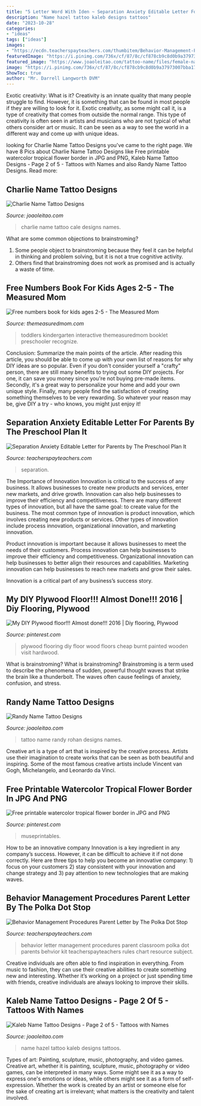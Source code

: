 ```yaml
---
title: "5 Letter Word With Iden ~ Separation Anxiety Editable Letter For Parents By The Preschool Plan It"
description: "Name hazel tattoo kaleb designs tattoos"
date: "2023-10-28"
categories:
- "ideas"
tags: ["ideas"]
images:
- "https://ecdn.teacherspayteachers.com/thumbitem/Behavior-Management-Procedures-Parent-Letter-1500873639/original-284308-1.jpg"
featuredImage: "https://i.pinimg.com/736x/cf/87/8c/cf878cb9c8d0b9a37973007bba17f8a2--plywood-floors-flooring.jpg"
featured_image: "https://www.joaoleitao.com/tattoo-name/files/female-names1/tattoo-design-name-charlie-11.png"
image: "https://i.pinimg.com/736x/cf/87/8c/cf878cb9c8d0b9a37973007bba17f8a2--plywood-floors-flooring.jpg"
ShowToc: true
author: "Mr. Darrell Langworth DVM"
---
```



Exotic creativity: What is it?
Creativity is an innate quality that many people struggle to find. However, it is something that can be found in most people if they are willing to look for it. Exotic creativity, as some might call it, is a type of creativity that comes from outside the normal range. This type of creativity is often seen in artists and musicians who are not typical of what others consider art or music. It can be seen as a way to see the world in a different way and come up with unique ideas.

	

		
looking for Charlie Name Tattoo Designs you've came to the right page. We have 8 Pics about Charlie Name Tattoo Designs like Free printable watercolor tropical flower border in JPG and PNG, Kaleb Name Tattoo Designs - Page 2 of 5 - Tattoos with Names and also Randy Name Tattoo Designs. Read more:
		
    
## Charlie Name Tattoo Designs

<img loading=lazy src="https://www.joaoleitao.com/tattoo-name/files/female-names1/tattoo-design-name-charlie-11.png" onerror="this.onerror=null;this.src='https://tse3.mm.bing.net/th?id=OIP.om1IbtKgp3Ny8r_2OCfT6gHaEY&amp;pid=15.1';" alt="Charlie Name Tattoo Designs">

_Source: joaoleitao.com_

>charlie name tattoo cale designs names. 

	

What are some common objections to brainstroming?
1. Some people object to brainstroming because they feel it can be helpful in thinking and problem solving, but it is not a true cognitive activity.
2. Others find that brainstroming does not work as promised and is actually a waste of time.

    
## Free Numbers Book For Kids Ages 2-5 - The Measured Mom

<img loading=lazy src="https://cdn.themeasuredmom.com/wp-content/uploads/2014/10/free-numbers-book-the-measured-mom.jpg" onerror="this.onerror=null;this.src='https://tse2.mm.bing.net/th?id=OIP.Uj0rm9MT6aWCVT8RD7UthgHaL7&amp;pid=15.1';" alt="Free numbers book for kids ages 2-5 - The Measured Mom">

_Source: themeasuredmom.com_

>toddlers kindergarten interactive themeasuredmom booklet preschooler recognize. 

	

Conclusion: Summarize the main points of the article.
After reading this article, you should be able to come up with your own list of reasons for why DIY ideas are so popular. Even if you don't consider yourself a "crafty" person, there are still many benefits to trying out some DIY projects. For one, it can save you money since you're not buying pre-made items. Secondly, it's a great way to personalize your home and add your own unique style. Finally, many people find the satisfaction of creating something themselves to be very rewarding. So whatever your reason may be, give DIY a try - who knows, you might just enjoy it!

    
## Separation Anxiety Editable Letter For Parents By The Preschool Plan It

<img loading=lazy src="https://ecdn.teacherspayteachers.com/thumbitem/Separation-Anxiety-Editable-Letter-for-Parents-1415564-1568384758/original-1415564-2.jpg" onerror="this.onerror=null;this.src='https://tse2.mm.bing.net/th?id=OIP.XqOWLTjLNVX9GeHA61sDwAAAAA&amp;pid=15.1';" alt="Separation Anxiety Editable Letter for Parents by The Preschool Plan It">

_Source: teacherspayteachers.com_

>separation. 

	

The Importance of Innovation
Innovation is critical to the success of any business. It allows businesses to create new products and services, enter new markets, and drive growth. Innovation can also help businesses to improve their efficiency and competitiveness.
There are many different types of innovation, but all have the same goal: to create value for the business. The most common type of innovation is product innovation, which involves creating new products or services. Other types of innovation include process innovation, organizational innovation, and marketing innovation.

Product innovation is important because it allows businesses to meet the needs of their customers. Process innovation can help businesses to improve their efficiency and competitiveness. Organizational innovation can help businesses to better align their resources and capabilities. Marketing innovation can help businesses to reach new markets and grow their sales.

Innovation is a critical part of any business’s success story.

    
## My DIY Plywood Floor!!! Almost Done!!! 2016 | Diy Flooring, Plywood

<img loading=lazy src="https://i.pinimg.com/736x/cf/87/8c/cf878cb9c8d0b9a37973007bba17f8a2--plywood-floors-flooring.jpg" onerror="this.onerror=null;this.src='https://tse1.mm.bing.net/th?id=OIP.3kJxxZa6xi4xC4MsJRgBpAHaJ3&amp;pid=15.1';" alt="My DIY Plywood floor!!! Almost done!!! 2016 | Diy flooring, Plywood">

_Source: pinterest.com_

>plywood flooring diy floor wood floors cheap burnt painted wooden visit hardwood. 

	

What is brainstroming?
What is brainstroming? Brainstroming is a term used to describe the phenomena of sudden, powerful thought waves that strike the brain like a thunderbolt. The waves often cause feelings of anxiety, confusion, and stress.

    
## Randy Name Tattoo Designs

<img loading=lazy src="https://www.joaoleitao.com/tattoo-name/files/male-names4/tattoo-design-name-randy-03.png" onerror="this.onerror=null;this.src='https://tse4.mm.bing.net/th?id=OIP.Twx3ruz2KjAsMwbvjEuR5gHaFD&amp;pid=15.1';" alt="Randy Name Tattoo Designs">

_Source: joaoleitao.com_

>tattoo name randy rohan designs names. 

	

Creative art is a type of art that is inspired by the creative process. Artists use their imagination to create works that can be seen as both beautiful and inspiring. Some of the most famous creative artists include Vincent van Gogh, Michelangelo, and Leonardo da Vinci.

    
## Free Printable Watercolor Tropical Flower Border In JPG And PNG

<img loading=lazy src="https://i.pinimg.com/736x/2e/ee/4a/2eee4a44aabf89848f1dcf45db0ddf2c.jpg" onerror="this.onerror=null;this.src='https://tse1.mm.bing.net/th?id=OIP.QJ4t-MILRTpUpoqF79fAGwHaLH&amp;pid=15.1';" alt="Free printable watercolor tropical flower border in JPG and PNG">

_Source: pinterest.com_

>museprintables. 

	

How to be an innovative company
Innovation is a key ingredient in any company’s success. However, it can be difficult to achieve it if not done correctly. Here are three tips to help you become an innovative company: 1) focus on your customers 2) stay consistent with your innovation and change strategy and 3) pay attention to new technologies that are making waves.

    
## Behavior Management Procedures Parent Letter By The Polka Dot Stop

<img loading=lazy src="https://ecdn.teacherspayteachers.com/thumbitem/Behavior-Management-Procedures-Parent-Letter-1500873639/original-284308-1.jpg" onerror="this.onerror=null;this.src='https://tse4.mm.bing.net/th?id=OIP.CRe1FclHaDMF8qowy5G2FwAAAA&amp;pid=15.1';" alt="Behavior Management Procedures Parent Letter by The Polka Dot Stop">

_Source: teacherspayteachers.com_

>behavior letter management procedures parent classroom polka dot parents behvior kit teacherspayteachers rules chart resource subject. 

	

Creative individuals are often able to find inspiration in everything. From music to fashion, they can use their creative abilities to create something new and interesting. Whether it’s working on a project or just spending time with friends, creative individuals are always looking to improve their skills.

    
## Kaleb Name Tattoo Designs - Page 2 Of 5 - Tattoos With Names

<img loading=lazy src="https://www.joaoleitao.com/tattoo-name/files/male-names3/tattoo-design-name-kaleb-12.png" onerror="this.onerror=null;this.src='https://tse1.mm.bing.net/th?id=OIP.efKVBdLQFIPPQ01f_0usEQHaE6&amp;pid=15.1';" alt="Kaleb Name Tattoo Designs - Page 2 of 5 - Tattoos with Names">

_Source: joaoleitao.com_

>name hazel tattoo kaleb designs tattoos. 

	

Types of art: Painting, sculpture, music, photography, and video games.
Creative art, whether it is painting, sculpture, music, photography or video games, can be interpreted in many ways. Some might see it as a way to express one's emotions or ideas, while others might see it as a form of self-expression. Whether the work is created by an artist or someone else for the sake of creating art is irrelevant; what matters is the creativity and talent involved.

